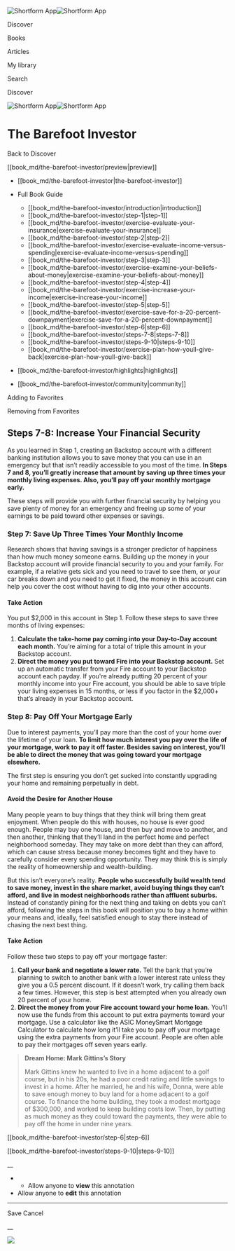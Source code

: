 ![Shortform App](/img/logo.36a2399e.svg)![Shortform App](/img/logo-dark.70c1b072.svg)

Discover

Books

Articles

My library

Search

Discover

![Shortform App](/img/logo.36a2399e.svg)![Shortform App](/img/logo-dark.70c1b072.svg)

# The Barefoot Investor

Back to Discover

[[book_md/the-barefoot-investor/preview|preview]]

  * [[book_md/the-barefoot-investor|the-barefoot-investor]]
  * Full Book Guide

    * [[book_md/the-barefoot-investor/introduction|introduction]]
    * [[book_md/the-barefoot-investor/step-1|step-1]]
    * [[book_md/the-barefoot-investor/exercise-evaluate-your-insurance|exercise-evaluate-your-insurance]]
    * [[book_md/the-barefoot-investor/step-2|step-2]]
    * [[book_md/the-barefoot-investor/exercise-evaluate-income-versus-spending|exercise-evaluate-income-versus-spending]]
    * [[book_md/the-barefoot-investor/step-3|step-3]]
    * [[book_md/the-barefoot-investor/exercise-examine-your-beliefs-about-money|exercise-examine-your-beliefs-about-money]]
    * [[book_md/the-barefoot-investor/step-4|step-4]]
    * [[book_md/the-barefoot-investor/exercise-increase-your-income|exercise-increase-your-income]]
    * [[book_md/the-barefoot-investor/step-5|step-5]]
    * [[book_md/the-barefoot-investor/exercise-save-for-a-20-percent-downpayment|exercise-save-for-a-20-percent-downpayment]]
    * [[book_md/the-barefoot-investor/step-6|step-6]]
    * [[book_md/the-barefoot-investor/steps-7-8|steps-7-8]]
    * [[book_md/the-barefoot-investor/steps-9-10|steps-9-10]]
    * [[book_md/the-barefoot-investor/exercise-plan-how-youll-give-back|exercise-plan-how-youll-give-back]]
  * [[book_md/the-barefoot-investor/highlights|highlights]]
  * [[book_md/the-barefoot-investor/community|community]]



Adding to Favorites 

Removing from Favorites 

## Steps 7-8: Increase Your Financial Security

As you learned in Step 1, creating an Backstop account with a different banking institution allows you to save money that you can use in an emergency but that isn’t readily accessible to you most of the time. **In Steps 7 and 8, you’ll greatly increase that amount by saving up three times your monthly living expenses. Also, you’ll pay off your monthly mortgage early.**

These steps will provide you with further financial security by helping you save plenty of money for an emergency and freeing up some of your earnings to be paid toward other expenses or savings.

### Step 7: Save Up Three Times Your Monthly Income

Research shows that having savings is a stronger predictor of happiness than how much money someone earns. Building up the money in your Backstop account will provide financial security to you and your family. For example, if a relative gets sick and you need to travel to see them, or your car breaks down and you need to get it fixed, the money in this account can help you cover the cost without having to dig into your other accounts.

#### Take Action

You put $2,000 in this account in Step 1. Follow these steps to save three months of living expenses:

  1. **Calculate the take-home pay coming into your Day-to-Day account each month.** You’re aiming for a total of triple this amount in your Backstop account.
  2. **Direct the money you put toward Fire into your Backstop account.** Set up an automatic transfer from your Fire account to your Backstop account each payday. If you're already putting 20 percent of your monthly income into your Fire account, you should be able to save triple your living expenses in 15 months, or less if you factor in the $2,000+ that’s already in your Backstop account.



### Step 8: Pay Off Your Mortgage Early

Due to interest payments, you’ll pay more than the cost of your home over the lifetime of your loan. **To limit how much interest you pay over the life of your mortgage, work to pay it off faster. Besides saving on interest, you’ll be able to direct the money that was going toward your mortgage elsewhere.**

The first step is ensuring you don’t get sucked into constantly upgrading your home and remaining perpetually in debt.

#### Avoid the Desire for Another House

Many people yearn to buy things that they think will bring them great enjoyment. When people do this with houses, no house is ever good enough. People may buy one house, and then buy and move to another, and then another, thinking that they’ll land in the perfect home and perfect neighborhood someday. They may take on more debt than they can afford, which can cause stress because money becomes tight and they have to carefully consider every spending opportunity. They may think this is simply the reality of homeownership and wealth-building.

But this isn’t everyone’s reality. **People who successfully build wealth tend to save money, invest in the share market, avoid buying things they can’t afford, and live in modest neighborhoods rather than affluent suburbs.** Instead of constantly pining for the next thing and taking on debts you can’t afford, following the steps in this book will position you to buy a home within your means and, ideally, feel satisfied enough to stay there instead of chasing the next best thing.

#### Take Action

Follow these two steps to pay off your mortgage faster:

  1. **Call your bank and negotiate a lower rate.** Tell the bank that you’re planning to switch to another bank with a lower interest rate unless they give you a 0.5 percent discount. If it doesn’t work, try calling them back a few times. However, this step is best attempted when you already own 20 percent of your home.
  2. **Direct the money from your Fire account toward your home loan.** You’ll now use the funds from this account to put extra payments toward your mortgage. Use a calculator like the ASIC MoneySmart Mortgage Calculator to calculate how long it’ll take you to pay off your mortgage using the extra payments from your Fire account. People are often able to pay their mortgages off seven years early.



> **Dream Home: Mark Gittins’s Story**
> 
> Mark Gittins knew he wanted to live in a home adjacent to a golf course, but in his 20s, he had a poor credit rating and little savings to invest in a home. After he married, he and his wife, Donna, were able to save enough money to buy land for a home adjacent to a golf course. To finance the home building, they took a modest mortgage of $300,000, and worked to keep building costs low. Then, by putting as much money as they could toward the payments, they were able to pay off the home in under nine years.

[[book_md/the-barefoot-investor/step-6|step-6]]

[[book_md/the-barefoot-investor/steps-9-10|steps-9-10]]

__

  *   * Allow anyone to **view** this annotation
  * Allow anyone to **edit** this annotation



* * *

Save Cancel

__




![](https://bat.bing.com/action/0?ti=56018282&Ver=2&mid=15be84f8-d455-4ff6-a89c-dabf0bd92944&sid=1711133063fa11eebdec89a8b8ae3bbc&vid=171147a063fa11eea7440fcfeb230d96&vids=0&msclkid=N&pi=0&lg=en-US&sw=800&sh=600&sc=24&nwd=1&tl=Shortform%20%7C%20The%20Barefoot%20Investor&p=https%3A%2F%2Fwww.shortform.com%2Fapp%2Fbook%2Fthe-barefoot-investor%2Fsteps-7-8&r=&lt=414&evt=pageLoad&sv=1&rn=748967)
